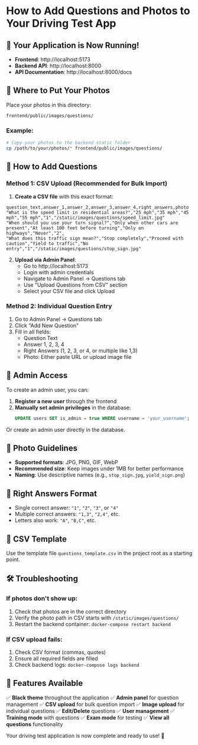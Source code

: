 # How to Add Questions and Photos to Your Driving Test App

## 🚀 Your Application is Now Running!

- **Frontend**: http://localhost:5173
- **Backend API**: http://localhost:8000
- **API Documentation**: http://localhost:8000/docs

## 📂 Where to Put Your Photos

Place your photos in this directory:
```
frontend/public/images/questions/
```

### Example:
```bash
# Copy your photos to the backend static folder
cp /path/to/your/photos/* frontend/public/images/questions/
```

## 📝 How to Add Questions

### Method 1: CSV Upload (Recommended for Bulk Import)

1. **Create a CSV file** with this exact format:
```csv
question_text,answer_1,answer_2,answer_3,answer_4,right_answers,photo
"What is the speed limit in residential areas?","25 mph","35 mph","45 mph","55 mph","1","/static/images/questions/speed_limit.jpg"
"When should you use your turn signal?","Only when other cars are present","At least 100 feet before turning","Only on highways","Never","2",
"What does this traffic sign mean?","Stop completely","Proceed with caution","Yield to traffic","No entry","1","/static/images/questions/stop_sign.jpg"
```

2. **Upload via Admin Panel**:
   - Go to http://localhost:5173
   - Login with admin credentials
   - Navigate to Admin Panel → Questions tab
   - Use "Upload Questions from CSV" section
   - Select your CSV file and click Upload

### Method 2: Individual Question Entry

1. Go to Admin Panel → Questions tab
2. Click "Add New Question"
3. Fill in all fields:
   - Question Text
   - Answer 1, 2, 3, 4
   - Right Answers (1, 2, 3, or 4, or multiple like 1,3)
   - Photo: Either paste URL or upload image file

## 🔐 Admin Access

To create an admin user, you can:

1. **Register a new user** through the frontend
2. **Manually set admin privileges** in the database:
   ```sql
   UPDATE users SET is_admin = true WHERE username = 'your_username';
   ```

Or create an admin user directly in the database.

## 📸 Photo Guidelines

- **Supported formats**: JPG, PNG, GIF, WebP
- **Recommended size**: Keep images under 1MB for better performance
- **Naming**: Use descriptive names (e.g., `stop_sign.jpg`, `yield_sign.png`)

## 🎯 Right Answers Format

- Single correct answer: `"1"`, `"2"`, `"3"`, or `"4"`
- Multiple correct answers: `"1,3"`, `"2,4"`, etc.
- Letters also work: `"A"`, `"B,C"`, etc.

## 🔄 CSV Template

Use the template file `questions_template.csv` in the project root as a starting point.

## 🛠️ Troubleshooting

### If photos don't show up:
1. Check that photos are in the correct directory
2. Verify the photo path in CSV starts with `/static/images/questions/`
3. Restart the backend container: `docker-compose restart backend`

### If CSV upload fails:
1. Check CSV format (commas, quotes)
2. Ensure all required fields are filled
3. Check backend logs: `docker-compose logs backend`

## 🎨 Features Available

✅ **Black theme** throughout the application
✅ **Admin panel** for question management
✅ **CSV upload** for bulk question import
✅ **Image upload** for individual questions
✅ **Edit/Delete** questions
✅ **User management**
✅ **Training mode** with questions
✅ **Exam mode** for testing
✅ **View all questions** functionality

Your driving test application is now complete and ready to use! 🚗
